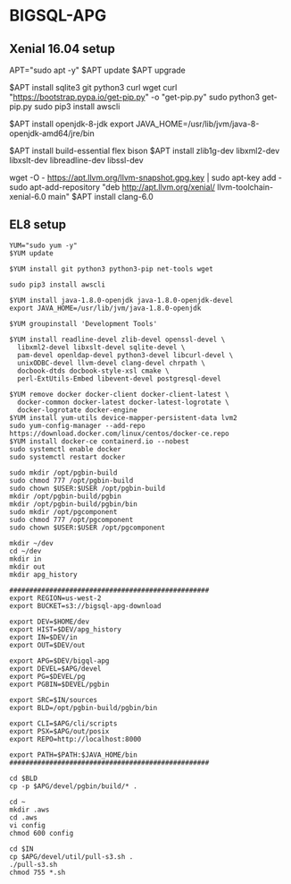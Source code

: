 # BIGSQL-APG

## Xenial 16.04 setup #################################
APT="sudo apt -y"
$APT update
$APT upgrade

$APT install sqlite3 git python3 curl wget
curl "https://bootstrap.pypa.io/get-pip.py" -o "get-pip.py"
sudo python3 get-pip.py
sudo pip3 install awscli

$APT install openjdk-8-jdk
export JAVA_HOME=/usr/lib/jvm/java-8-openjdk-amd64/jre/bin

$APT install build-essential flex bison
$APT install zlib1g-dev libxml2-dev libxslt-dev libreadline-dev libssl-dev

wget -O - https://apt.llvm.org/llvm-snapshot.gpg.key | sudo apt-key add -
sudo apt-add-repository "deb http://apt.llvm.org/xenial/ llvm-toolchain-xenial-6.0 main"
$APT install clang-6.0


## EL8 setup ###########################################

```
YUM="sudo yum -y"
$YUM update

$YUM install git python3 python3-pip net-tools wget

sudo pip3 install awscli

$YUM install java-1.8.0-openjdk java-1.8.0-openjdk-devel
export JAVA_HOME=/usr/lib/jvm/java-1.8.0-openjdk

$YUM groupinstall 'Development Tools'

$YUM install readline-devel zlib-devel openssl-devel \
  libxml2-devel libxslt-devel sqlite-devel \
  pam-devel openldap-devel python3-devel libcurl-devel \
  unixODBC-devel llvm-devel clang-devel chrpath \
  docbook-dtds docbook-style-xsl cmake \
  perl-ExtUtils-Embed libevent-devel postgresql-devel

$YUM remove docker docker-client docker-client-latest \
  docker-common docker-latest docker-latest-logrotate \
  docker-logrotate docker-engine
$YUM install yum-utils device-mapper-persistent-data lvm2
sudo yum-config-manager --add-repo https://download.docker.com/linux/centos/docker-ce.repo
$YUM install docker-ce containerd.io --nobest
sudo systemctl enable docker
sudo systemctl restart docker

sudo mkdir /opt/pgbin-build
sudo chmod 777 /opt/pgbin-build
sudo chown $USER:$USER /opt/pgbin-build
mkdir /opt/pgbin-build/pgbin
mkdir /opt/pgbin-build/pgbin/bin
sudo mkdir /opt/pgcomponent
sudo chmod 777 /opt/pgcomponent
sudo chown $USER:$USER /opt/pgcomponent

mkdir ~/dev
cd ~/dev
mkdir in
mkdir out
mkdir apg_history

##################################################
export REGION=us-west-2
export BUCKET=s3://bigsql-apg-download

export DEV=$HOME/dev
export HIST=$DEV/apg_history
export IN=$DEV/in
export OUT=$DEV/out

export APG=$DEV/bigql-apg
export DEVEL=$APG/devel
export PG=$DEVEL/pg
export PGBIN=$DEVEL/pgbin

export SRC=$IN/sources
export BLD=/opt/pgbin-build/pgbin/bin

export CLI=$APG/cli/scripts
export PSX=$APG/out/posix
export REPO=http://localhost:8000

export PATH=$PATH:$JAVA_HOME/bin
##################################################

cd $BLD
cp -p $APG/devel/pgbin/build/* .

cd ~
mkdir .aws
cd .aws
vi config
chmod 600 config

cd $IN
cp $APG/devel/util/pull-s3.sh .
./pull-s3.sh
chmod 755 *.sh

```
